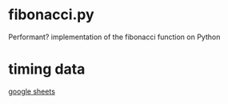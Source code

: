 # fibonacci.py
Performant? implementation of the fibonacci function on Python

# timing data
[google sheets](https://docs.google.com/spreadsheets/d/1oc8C6XiMK76UYEfWCJn99ASkJvnF8wiNLXIwTk0jwvY/edit?usp=sharing)
